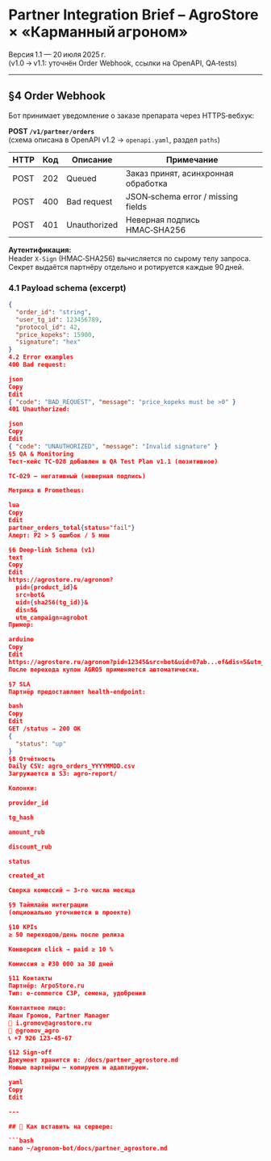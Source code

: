 # Partner Integration Brief – AgroStore × «Карманный агроном»

Версия 1.1 — 20 июля 2025 г.  
(v1.0 → v1.1: уточнён Order Webhook, ссылки на OpenAPI, QA‑tests)

---

## §4 Order Webhook

Бот принимает уведомление о заказе препарата через HTTPS‑вебхук:

**POST `/v1/partner/orders`**  
(схема описана в OpenAPI v1.2 → `openapi.yaml`, раздел `paths`)

| HTTP | Код | Описание                    | Примечание                                 |
|------|-----|-----------------------------|---------------------------------------------|
| POST | 202 | Queued                      | Заказ принят, асинхронная обработка         |
| POST | 400 | Bad request                 | JSON‑schema error / missing fields          |
| POST | 401 | Unauthorized                | Неверная подпись HMAC‑SHA256                |

**Аутентификация:**  
Header `X‑Sign` (HMAC‑SHA256) вычисляется по сырому телу запроса.  
Секрет выдаётся партнёру отдельно и ротируется каждые 90 дней.

### 4.1 Payload schema (excerpt)

```json
{
  "order_id": "string",
  "user_tg_id": 123456789,
  "protocol_id": 42,
  "price_kopeks": 15900,
  "signature": "hex"
}
4.2 Error examples
400 Bad request:

json
Copy
Edit
{ "code": "BAD_REQUEST", "message": "price_kopeks must be >0" }
401 Unauthorized:

json
Copy
Edit
{ "code": "UNAUTHORIZED", "message": "Invalid signature" }
§5 QA & Monitoring
Тест‑кейс TC‑028 добавлен в QA Test Plan v1.1 (позитивное)

TC‑029 — негативный (неверная подпись)

Метрика в Prometheus:

lua
Copy
Edit
partner_orders_total{status="fail"}
Алерт: P2 > 5 ошибок / 5 мин

§6 Deep‑link Schema (v1)
text
Copy
Edit
https://agrostore.ru/agronom?
  pid={product_id}&
  src=bot&
  uid={sha256(tg_id)}&
  dis=5&
  utm_campaign=agrobot
Пример:

arduino
Copy
Edit
https://agrostore.ru/agronom?pid=12345&src=bot&uid=07ab...ef&dis=5&utm_campaign=agrobot
После перехода купон AGRO5 применяется автоматически.

§7 SLA
Партнёр предоставляет health‑endpoint:

bash
Copy
Edit
GET /status → 200 OK
{
  "status": "up"
}
§8 Отчётность
Daily CSV: agro_orders_YYYYMMDD.csv
Загружается в S3: agro-report/

Колонки:

provider_id

tg_hash

amount_rub

discount_rub

status

created_at

Сверка комиссий — 3‑го числа месяца

§9 Таймлайн интеграции
(опционально уточняется в проекте)

§10 KPIs
≥ 50 переходов/день после релиза

Конверсия click → paid ≥ 10 %

Комиссия ≥ ₽30 000 за 30 дней

§11 Контакты
Партнёр: АгроStore.ru
Тип: e‑commerce СЗР, семена, удобрения

Контактное лицо:
Иван Громов, Partner Manager
📧 i.gromov@agrostore.ru
📱 @gromov_agro
📞 +7 926 123‑45‑67

§12 Sign‑off
Документ хранится в: /docs/partner_agrostore.md
Новые партнёры — копируем и адаптируем.

yaml
Copy
Edit

---

## 🧾 Как вставить на сервере:

```bash
nano ~/agronom-bot/docs/partner_agrostore.md